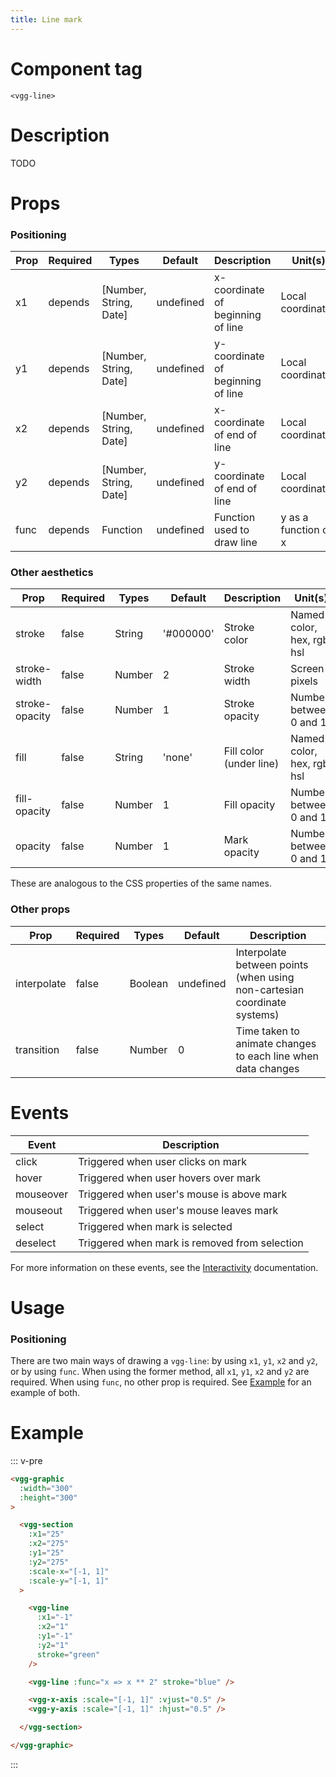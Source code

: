 ```yaml
---
title: Line mark
---
```


# Component tag

`<vgg-line>`

# Description

TODO

# Props

### Positioning

| Prop   | Required | Types                  | Default   | Description                       | Unit(s)              |
| ------ | -------- | ---------------------- | --------- | --------------------------------- | -------------------- |
| x1     | depends  | [Number, String, Date] | undefined | x-coordinate of beginning of line | Local coordinates    |
| y1     | depends  | [Number, String, Date] | undefined | y-coordinate of beginning of line | Local coordinates    |
| x2     | depends  | [Number, String, Date] | undefined | x-coordinate of end of line       | Local coordinates    |
| y2     | depends  | [Number, String, Date] | undefined | y-coordinate of end of line       | Local coordinates    |
| func   | depends  | Function               | undefined | Function used to draw line        | y as a function of x |

### Other aesthetics

| Prop           | Required | Types  | Default   | Description             | Unit(s)                    |
| -------------- | -------- | ------ | --------- | ----------------------- | -------------------------- |
| stroke         | false    | String | '#000000' | Stroke color            | Named color, hex, rgb, hsl |
| stroke-width   | false    | Number | 2         | Stroke width            | Screen pixels              |
| stroke-opacity | false    | Number | 1         | Stroke opacity          | Number between 0 and 1     |
| fill           | false    | String | 'none'    | Fill color (under line) | Named color, hex, rgb, hsl |
| fill-opacity   | false    | Number | 1         | Fill opacity            | Number between 0 and 1     |
| opacity        | false    | Number | 1         | Mark opacity            | Number between 0 and 1     |

These are analogous to the CSS properties of the same names.

### Other props

| Prop        | Required | Types   | Default   | Description                                                              |
| ----------- | -------- | ------- | --------- | ------------------------------------------------------------------------ |
| interpolate | false    | Boolean | undefined | Interpolate between points (when using non-cartesian coordinate systems) |
| transition  | false    | Number  | 0         | Time taken to animate changes to each line when data changes             |

# Events

| Event     | Description                                   |
| --------- | --------------------------------------------- |
| click     | Triggered when user clicks on mark            |
| hover     | Triggered when user hovers over mark          |
| mouseover | Triggered when user's mouse is above mark     |
| mouseout  | Triggered when user's mouse leaves mark       |
| select    | Triggered when mark is selected               |
| deselect  | Triggered when mark is removed from selection |

For more information on these events, see the [Interactivity](../concepts/interactivity.md)
documentation.

# Usage

### Positioning

There are two main ways of drawing a `vgg-line`: by using `x1`, `y1`, `x2` and `y2`,
or by using `func`. When using the former method, all `x1`, `y1`, `x2` and `y2`
are required. When using `func`, no other prop is required. See [Example](#example)
for an example of both.

# Example

::: v-pre
```html
<vgg-graphic
  :width="300"
  :height="300"
>

  <vgg-section
    :x1="25"
    :x2="275"
    :y1="25"
    :y2="275"
    :scale-x="[-1, 1]"
    :scale-y="[-1, 1]"
  >

    <vgg-line
      :x1="-1"
      :x2="1"
      :y1="-1"
      :y2="1"
      stroke="green"
    />

    <vgg-line :func="x => x ** 2" stroke="blue" />

    <vgg-x-axis :scale="[-1, 1]" :vjust="0.5" />
    <vgg-y-axis :scale="[-1, 1]" :hjust="0.5" />

  </vgg-section>

</vgg-graphic>
```
:::

<lines-example />
